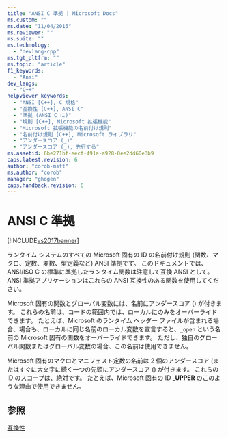 ```yaml
---
title: "ANSI C 準拠 | Microsoft Docs"
ms.custom: ""
ms.date: "11/04/2016"
ms.reviewer: ""
ms.suite: ""
ms.technology: 
  - "devlang-cpp"
ms.tgt_pltfrm: ""
ms.topic: "article"
f1_keywords: 
  - "Ansi"
dev_langs: 
  - "C++"
helpviewer_keywords: 
  - "ANSI [C++], C 規格"
  - "互換性 [C++], ANSI C"
  - "準拠 (ANSI C に)"
  - "規則 [C++], Microsoft 拡張機能"
  - "Microsoft 拡張機能の名前付け規則"
  - "名前付け規則 [C++], Microsoft ライブラリ"
  - "アンダースコア (_)"
  - "アンダースコア (_), 先行する"
ms.assetid: 6be271bf-eecf-491a-a928-0ee2dd60e3b9
caps.latest.revision: 6
author: "corob-msft"
ms.author: "corob"
manager: "ghogen"
caps.handback.revision: 6
---
```

# ANSI C 準拠
[!INCLUDE[vs2017banner](../assembler/inline/includes/vs2017banner.md)]

ランタイム システムのすべての Microsoft 固有の ID の名前付け規則 \(関数、マクロ、定数、変数、型定義など\) ANSI 準拠です。  このドキュメントでは、ANSI\/ISO C の標準に準拠したランタイム関数は注意して互換 ANSI として。  ANSI 準拠アプリケーションはこれらの ANSI 互換性のある関数を使用してください。  
  
 Microsoft 固有の関数とグローバル変数には、名前にアンダースコア \(\) が付きます。  これらの名前は、コードの範囲内では、ローカルにのみをオーバーライドできます。  たとえば、Microsoft のランタイム ヘッダー ファイルが含まれる場合、場合も、ローカルに同じ名前のローカル変数を宣言すると、`_open` という名前の Microsoft 固有の関数をオーバーライドできます。  ただし、独自のグローバル関数またはグローバル変数の場合、この名前は使用できません。  
  
 Microsoft 固有のマクロとマニフェスト定数の名前は 2 個のアンダースコア \(またはすぐに大文字に続く一つの先頭にアンダースコア \(\) が付きます。  これらの ID のスコープは、絶対です。  たとえば、Microsoft 固有の ID **\_UPPER** のこのような理由で使用できません。  
  
## 参照  
 [互換性](../c-runtime-library/compatibility.md)